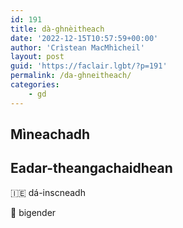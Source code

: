 ```yaml
---
id: 191
title: dà-ghnèitheach
date: '2022-12-15T10:57:59+00:00'
author: 'Crìstean MacMhìcheil'
layout: post
guid: 'https://faclair.lgbt/?p=191'
permalink: /da-ghneitheach/
categories:
    - gd
---
```


## Mìneachadh

## Eadar-theangachaidhean

&#x1f1ee;&#x1f1ea; dá-inscneadh

&#x1f3f4;&#xe0067;&#xe0062;&#xe0065;&#xe006e;&#xe0067;&#xe007f; bigender
